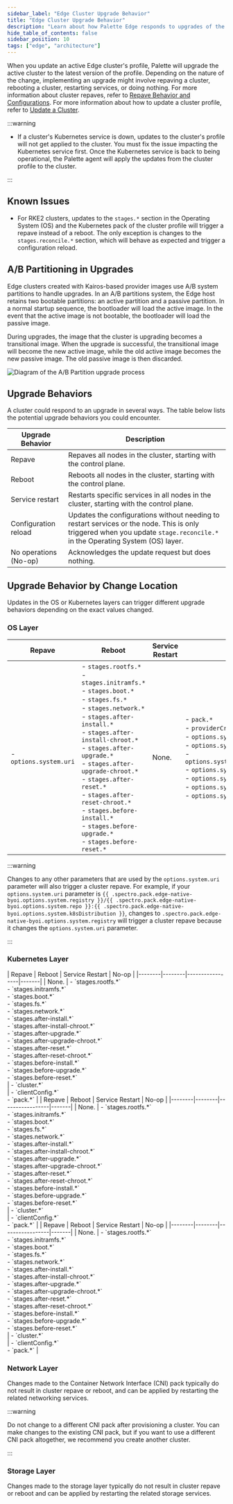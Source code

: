 ```yaml
---
sidebar_label: "Edge Cluster Upgrade Behavior"
title: "Edge Cluster Upgrade Behavior"
description: "Learn about how Palette Edge responds to upgrades of the cluster profile."
hide_table_of_contents: false
sidebar_position: 10
tags: ["edge", "architecture"]
---
```


When you update an active Edge cluster's profile, Palette will upgrade the active cluster to the latest version of the
profile. Depending on the nature of the change, implementing an upgrade might involve repaving a cluster, rebooting a
cluster, restarting services, or doing nothing. For more information about cluster repaves, refer to
[Repave Behavior and Configurations](../../../clusters/cluster-management/node-pool.md#repave-behavior-and-configuration).
For more information about how to update a cluster profile, refer to
[Update a Cluster](../../../clusters/cluster-management/cluster-updates.md).

:::warning

- If a cluster's Kubernetes service is down, updates to the cluster's profile will not get applied to the cluster. You
  must fix the issue impacting the Kubernetes service first. Once the Kubernetes service is back to being operational,
  the Palette agent will apply the updates from the cluster profile to the cluster.

:::

## Known Issues

- For RKE2 clusters, updates to the `stages.*` section in the Operating System (OS) and the Kubernetes pack of the
  cluster profile will trigger a repave instead of a reboot. The only exception is changes to the `stages.reconcile.*`
  section, which will behave as expected and trigger a configuration reload.

## A/B Partitioning in Upgrades

Edge clusters created with Kairos-based provider images use A/B system partitions to handle upgrades. In an A/B
partitions system, the Edge host retains two bootable partitions: an active partition and a passive partition. In a
normal startup sequence, the bootloader will load the active image. In the event that the active image is not bootable,
the bootloader will load the passive image.

During upgrades, the image that the cluster is upgrading becomes a transitional image. When the upgrade is successful,
the transitional image will become the new active image, while the old active image becomes the new passive image. The
old passive image is then discarded.

![Diagram of the A/B Partition upgrade process](/clusters_edge_cluster-management_upgrade-diagram.webp)

## Upgrade Behaviors

A cluster could respond to an upgrade in several ways. The table below lists the potential upgrade behaviors you could
encounter.

| Upgrade Behavior      | Description                                                                                                                                                                |
| --------------------- | -------------------------------------------------------------------------------------------------------------------------------------------------------------------------- |
| Repave                | Repaves all nodes in the cluster, starting with the control plane.                                                                                                         |
| Reboot                | Reboots all nodes in the cluster, starting with the control plane.                                                                                                         |
| Service restart       | Restarts specific services in all nodes in the cluster, starting with the control plane.                                                                                   |
| Configuration reload  | Updates the configurations without needing to restart services or the node. This is only triggered when you update `stage.reconcile.*` in the Operating System (OS) layer. |
| No operations (No-op) | Acknowledges the update request but does nothing.                                                                                                                          |

## Upgrade Behavior by Change Location

Updates in the OS or Kubernetes layers can trigger different upgrade behaviors depending on the exact values changed.

### OS Layer

| Repave                 | Reboot                                                                                                                                                                                                                                                                                                                                                                                                                                         | Service Restart | No-op                                                                                                                                                                                                                                                                                      |
| ---------------------- | ---------------------------------------------------------------------------------------------------------------------------------------------------------------------------------------------------------------------------------------------------------------------------------------------------------------------------------------------------------------------------------------------------------------------------------------------- | --------------- | ------------------------------------------------------------------------------------------------------------------------------------------------------------------------------------------------------------------------------------------------------------------------------------------ |
| - `options.system.uri` | - `stages.rootfs.*` <br/> - `stages.initramfs.*`<br/> - `stages.boot.*`<br/> - `stages.fs.*`<br/> - `stages.network.*`<br/> - `stages.after-install.*`<br/> - `stages.after-install-chroot.*`<br/> - `stages.after-upgrade.*`<br/> - `stages.after-upgrade-chroot.*`<br/> - `stages.after-reset.*`<br/> - `stages.after-reset-chroot.*`<br/> - `stages.before-install.*`<br/> - `stages.before-upgrade.*`<br/> - `stages.before-reset.*` <br/> | None.           | - `pack.*`<br/> - `providerCredentials.*`<br/> - `options.system.registry`<br/> - `options.system.repo`<br/> - `options.system.k8sDistribution`<br/> - `options.system.osName`<br/> - `options.system.peVersion`<br/> - `options.system.customTag`<br/> - `options.system.osVersion` <br/> |

:::warning

Changes to any other parameters that are used by the `options.system.uri` parameter will also trigger a cluster repave.
For example, if your `options.system.uri` parameter is
`{{ .spectro.pack.edge-native-byoi.options.system.registry }}/{{ .spectro.pack.edge-native-byoi.options.system.repo }}:{{ .spectro.pack.edge-native-byoi.options.system.k8sDistribution }}`,
changes to `.spectro.pack.edge-native-byoi.options.system.registry` will trigger a cluster repave because it changes the
`options.system.uri` parameter.

:::

### Kubernetes Layer

<Tabs>
<TabItem label="PXK-E" value="pxk-e">
| Repave | Reboot | Service Restart | No-op |
|--------|--------|-----------------|-------|
| None.  | - `stages.rootfs.*`<br/> - `stages.initramfs.*`<br/> - `stages.boot.*`<br/> - `stages.fs.*`<br/> - `stages.network.*`<br/> - `stages.after-install.*`<br/> - `stages.after-install-chroot.*`<br/> - `stages.after-upgrade.*`<br/> - `stages.after-upgrade-chroot.*`<br/> - `stages.after-reset.*`<br/> - `stages.after-reset-chroot.*`<br/> - `stages.before-install.*`<br/> - `stages.before-upgrade.*`<br/> - `stages.before-reset.*` <br/>  | - `cluster.*` <br/> | - `clientConfig.*` <br/> - `pack.*`  |

</TabItem>

<TabItem label="K3s" value="k3s">
| Repave | Reboot | Service Restart | No-op |
|--------|--------|-----------------|-------|
| None.  | - `stages.rootfs.*`<br/> - `stages.initramfs.*`<br/> - `stages.boot.*`<br/> - `stages.fs.*`<br/> - `stages.network.*`<br/> - `stages.after-install.*`<br/> - `stages.after-install-chroot.*`<br/> - `stages.after-upgrade.*`<br/> - `stages.after-upgrade-chroot.*`<br/> - `stages.after-reset.*`<br/> - `stages.after-reset-chroot.*`<br/> - `stages.before-install.*`<br/> - `stages.before-upgrade.*`<br/> - `stages.before-reset.*` <br/>  | - `cluster.*` <br/> | - `clientConfig.*` <br/> - `pack.*`  |

</TabItem>

<TabItem label="RKE2" value="rke2">
| Repave | Reboot | Service Restart | No-op |
|--------|--------|-----------------|-------|
| None.  | - `stages.rootfs.*`<br/> - `stages.initramfs.*`<br/> - `stages.boot.*`<br/> - `stages.fs.*`<br/> - `stages.network.*`<br/> - `stages.after-install.*`<br/> - `stages.after-install-chroot.*`<br/> - `stages.after-upgrade.*`<br/> - `stages.after-upgrade-chroot.*`<br/> - `stages.after-reset.*`<br/> - `stages.after-reset-chroot.*`<br/> - `stages.before-install.*`<br/> - `stages.before-upgrade.*`<br/> - `stages.before-reset.*` <br/>  | - `cluster.*` <br/> | - `clientConfig.*` <br/> - `pack.*`  |

</TabItem>

</Tabs>

### Network Layer

Changes made to the Container Network Interface (CNI) pack typically do not result in cluster repave or reboot, and can
be applied by restarting the related networking services.

:::warning

Do not change to a different CNI pack after provisioning a cluster. You can make changes to the existing CNI pack, but
if you want to use a different CNI pack altogether, we recommend you create another cluster.

:::

### Storage Layer

Changes made to the storage layer typically do not result in cluster repave or reboot and can be applied by restarting
the related storage services.
